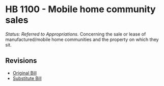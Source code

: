 # HB 1100 - Mobile home community sales
*Status: Referred to Appropriations.*
Concerning the sale or lease of manufactured/mobile home communities and the property on which they sit.

## Revisions
* [Original Bill](1/)
* [Substitute Bill](S/)
